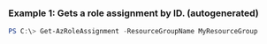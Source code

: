 ### Example 1: Gets a role assignment by ID. (autogenerated)
```powershell
PS C:\> Get-AzRoleAssignment -ResourceGroupName MyResourceGroup
```

